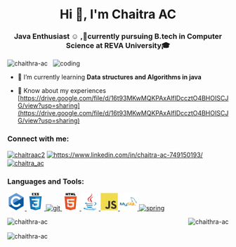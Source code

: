 
<h1 align="center">Hi 👋, I'm Chaitra AC</h1>
<h3 align="center"> Java Enthusiast ☺ ,🔭currently pursuing B.tech in Computer Science at REVA University🎓</h3>

<img align="right" alt="coding" width="400"  src="https://c.tenor.com/AlUkiGkR2j8AAAAM/new-game-ahagon-umiko-programming.gif">

<p align="left"> <img src="https://komarev.com/ghpvc/?username=chaithra-ac&label=Profile%20views&color=0e75b6&style=flat" alt="chaithra-ac" /> </p>

- 🌱 I’m currently learning **Data structures and Algorithms in java**

- 📄 Know about my experiences [https://drive.google.com/file/d/16t93MKwMQKPAxAlfIDccztO4BHOISCJG/view?usp=sharing](https://drive.google.com/file/d/16t93MKwMQKPAxAlfIDccztO4BHOISCJG/view?usp=sharing)

<h3 align="left">Connect with me:</h3>
<p align="left">
<a href="https://twitter.com/chaitraac2" target="blank"><img align="center" src="https://raw.githubusercontent.com/rahuldkjain/github-profile-readme-generator/master/src/images/icons/Social/twitter.svg" alt="chaitraac2" height="30" width="40" /></a>
<a href="https://linkedin.com/in/https://www.linkedin.com/in/chaitra-ac-749150193/" target="blank"><img align="center" src="https://raw.githubusercontent.com/rahuldkjain/github-profile-readme-generator/master/src/images/icons/Social/linked-in-alt.svg" alt="https://www.linkedin.com/in/chaitra-ac-749150193/" height="30" width="40" /></a>
<a href="https://www.leetcode.com/chaitra_ac" target="blank"><img align="center" src="https://raw.githubusercontent.com/rahuldkjain/github-profile-readme-generator/master/src/images/icons/Social/leet-code.svg" alt="chaitra_ac" height="30" width="40" /></a>
</p>

<h3 align="left">Languages and Tools:</h3>
<p align="left"> <a href="https://www.cprogramming.com/" target="_blank" rel="noreferrer"> <img src="https://raw.githubusercontent.com/devicons/devicon/master/icons/c/c-original.svg" alt="c" width="40" height="40"/> </a> <a href="https://www.w3schools.com/css/" target="_blank" rel="noreferrer"> <img src="https://raw.githubusercontent.com/devicons/devicon/master/icons/css3/css3-original-wordmark.svg" alt="css3" width="40" height="40"/> </a> <a href="https://git-scm.com/" target="_blank" rel="noreferrer"> <img src="https://www.vectorlogo.zone/logos/git-scm/git-scm-icon.svg" alt="git" width="40" height="40"/> </a> <a href="https://www.w3.org/html/" target="_blank" rel="noreferrer"> <img src="https://raw.githubusercontent.com/devicons/devicon/master/icons/html5/html5-original-wordmark.svg" alt="html5" width="40" height="40"/> </a> <a href="https://www.java.com" target="_blank" rel="noreferrer"> <img src="https://raw.githubusercontent.com/devicons/devicon/master/icons/java/java-original.svg" alt="java" width="40" height="40"/> </a> <a href="https://developer.mozilla.org/en-US/docs/Web/JavaScript" target="_blank" rel="noreferrer"> <img src="https://raw.githubusercontent.com/devicons/devicon/master/icons/javascript/javascript-original.svg" alt="javascript" width="40" height="40"/> </a> <a href="https://www.mysql.com/" target="_blank" rel="noreferrer"> <img src="https://raw.githubusercontent.com/devicons/devicon/master/icons/mysql/mysql-original-wordmark.svg" alt="mysql" width="40" height="40"/> </a> <a href="https://spring.io/" target="_blank" rel="noreferrer"> <img src="https://www.vectorlogo.zone/logos/springio/springio-icon.svg" alt="spring" width="40" height="40"/> </a> </p>

<p><img align="left" src="https://github-readme-stats.vercel.app/api/top-langs?username=chaithra-ac&show_icons=true&locale=en&layout=compact" alt="chaithra-ac" /></p>

<p>&nbsp;<img align="right" src="https://github-readme-stats.vercel.app/api?username=chaithra-ac&show_icons=true&locale=en" alt="chaithra-ac" /></p>

<p><img align="center" src="https://github-readme-streak-stats.herokuapp.com/?user=chaithra-ac&" alt="chaithra-ac" /></p>
